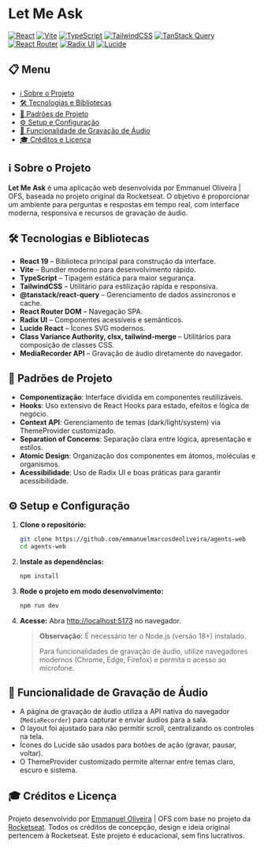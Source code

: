 # Let Me Ask

[![React](https://img.shields.io/badge/React-20232A?style=flat-square&logo=react&logoColor=61DAFB)](https://react.dev/)
[![Vite](https://img.shields.io/badge/Vite-646CFF?style=flat-square&logo=vite&logoColor=FFD62E)](https://vitejs.dev/)
[![TypeScript](https://img.shields.io/badge/TypeScript-007ACC?style=flat-square&logo=typescript&logoColor=white)](https://www.typescriptlang.org/)
[![TailwindCSS](https://img.shields.io/badge/Tailwind_CSS-38B2AC?style=flat-square&logo=tailwind-css&logoColor=white)](https://tailwindcss.com/)
[![TanStack Query](https://img.shields.io/badge/TanStack%20Query-FF4154?style=flat-square&logo=react-query&logoColor=white)](https://tanstack.com/query/latest)
[![React Router](https://img.shields.io/badge/React%20Router-CA4245?style=flat-square&logo=react-router&logoColor=white)](https://reactrouter.com/)
[![Radix UI](https://img.shields.io/badge/Radix%20UI-111?style=flat-square&logo=radix-ui&logoColor=white)](https://www.radix-ui.com/)
[![Lucide](https://img.shields.io/badge/Lucide-000?style=flat-square&logo=lucide&logoColor=white)](https://lucide.dev/)

## 📋 Menu

- [ℹ️ Sobre o Projeto](#-sobre-o-projeto)
- [🛠️ Tecnologias e Bibliotecas](#-tecnologias-e-bibliotecas)
- [🧩 Padrões de Projeto](#-padrões-de-projeto)
- [⚙️ Setup e Configuração](#-setup-e-configuração)
- [🎤 Funcionalidade de Gravação de Áudio](#-funcionalidade-de-gravação-de-áudio)
- [🎓 Créditos e Licença](#-créditos-e-licença)

## ℹ️ Sobre o Projeto

**Let Me Ask** é uma aplicação web desenvolvida por Emmanuel Oliveira | OFS, baseada no projeto original da Rocketseat. O objetivo é proporcionar um ambiente para perguntas e respostas em tempo real, com interface moderna, responsiva e recursos de gravação de áudio.

## 🛠️ Tecnologias e Bibliotecas

- **React 19** – Biblioteca principal para construção da interface.
- **Vite** – Bundler moderno para desenvolvimento rápido.
- **TypeScript** – Tipagem estática para maior segurança.
- **TailwindCSS** – Utilitário para estilização rápida e responsiva.
- **@tanstack/react-query** – Gerenciamento de dados assíncronos e cache.
- **React Router DOM** – Navegação SPA.
- **Radix UI** – Componentes acessíveis e semânticos.
- **Lucide React** – Ícones SVG modernos.
- **Class Variance Authority, clsx, tailwind-merge** – Utilitários para composição de classes CSS.
- **MediaRecorder API** – Gravação de áudio diretamente do navegador.

## 🧩 Padrões de Projeto

- **Componentização**: Interface dividida em componentes reutilizáveis.
- **Hooks**: Uso extensivo de React Hooks para estado, efeitos e lógica de negócio.
- **Context API**: Gerenciamento de temas (dark/light/system) via ThemeProvider customizado.
- **Separation of Concerns**: Separação clara entre lógica, apresentação e estilos.
- **Atomic Design**: Organização dos componentes em átomos, moléculas e organismos.
- **Acessibilidade**: Uso de Radix UI e boas práticas para garantir acessibilidade.

## ⚙️ Setup e Configuração

1. **Clone o repositório:**
   ```bash
   git clone https://github.com/emmanuelmarcosdeoliveira/agents-web
   cd agents-web
   ```
2. **Instale as dependências:**
   ```bash
   npm install
   ```
3. **Rode o projeto em modo desenvolvimento:**
   ```bash
   npm run dev
   ```
4. **Acesse:**
   Abra [http://localhost:5173](http://localhost:5173) no navegador.

   > **Observação:** É necessário ter o Node.js (versão 18+) instalado.
   >
   > Para funcionalidades de gravação de áudio, utilize navegadores modernos (Chrome, Edge, Firefox) e permita o acesso ao microfone.

## 🎤 Funcionalidade de Gravação de Áudio

- A página de gravação de áudio utiliza a API nativa do navegador (`MediaRecorder`) para capturar e enviar áudios para a sala.
- O layout foi ajustado para não permitir scroll, centralizando os controles na tela.
- Ícones do Lucide são usados para botões de ação (gravar, pausar, voltar).
- O ThemeProvider customizado permite alternar entre temas claro, escuro e sistema.

## 🎓 Créditos e Licença

Projeto desenvolvido por [Emmanuel Oliveira](https://www.ofs.dev.br) | OFS com base no projeto da [Rocketseat](https://rocketseat.com.br/).
Todos os créditos de concepção, design e ideia original pertencem à Rocketseat.
Este projeto é educacional, sem fins lucrativos.
